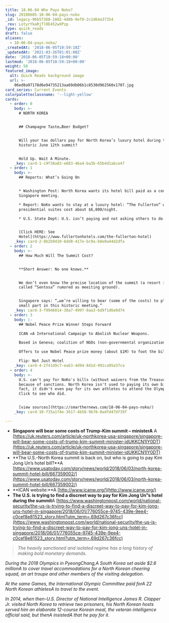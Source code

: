 ```yaml
---
title: 18.06.04 Who Pays Noko?
slug: 20180605-18-06-04-pays-noko
_id: legacy-96b57368-1882-4d8b-9ef0-2c1d64a37354
_rev: LotyrYkaRjTl0E452wXPzp
type: quick_reads
draft: false
aliases:
  - 18-06-04-pays-noko/
_createdAt: '2018-06-05T10:59:18Z'
_updatedAt: '2021-03-26T01:01:00Z'
date: '2018-06-05T10:59:18+00:00'
lastmod: '2018-06-05T10:59:18+00:00'
weight: 50
featured_image:
  alt: Quick Reads background image
  url: >-
    06ed0a97178d6e94735213aa69db06b1c8530d962560x1707.jpg
card_series: Current Events
colorpaletteclassname: '--light-yellow'
cards:
  - order: 0
    body: >-
      # NORTH KOREA


      ## Champagne Taste…Beer Budget?


      Will your tax dollars pay for North Korea’s luxury hotel during the
      historic June 12th summit?


      Hold Up. Wait A Minute.
    _key: card-1-c9f38a83-e883-46a4-ba3b-65b4d1abce47
  - order: 1
    body: >-
      ## Reports: What’s Going On


      * Washington Post: North Korea wants its hotel bill paid as a condition of
      Singapore meeting.

      * Report: NoKo wants to stay at a luxury hotel: “The Fullerton” where
      presidential suites cost about $6,000/night.

      * U.S. State Dept: U.S. isn’t paying and not asking others to do so.


      [Click HERE: See
      Hotel](https://www.fullertonhotels.com/the-fullerton-hotel)
    _key: card-2-8b2b9410-6dd8-417e-bc9a-b8e0a44d2dfa
  - order: 2
    body: >-
      ## How Much Will The Summit Cost?


      **Short Answer: No one knows.**


      We don’t even know the precise location of the summit (a resort island
      called “Sentosa” rumored as meeiting ground).


      Singapore says: “…we’re willing to bear (some of the costs) to play a
      small part in this historic meeting.”
    _key: card-3-f9946014-30a7-4997-8aa3-6d9f1d6e0d74
  - order: 3
    body: |-
      ## Nobel Peace Prize Winner Steps Forward

      ICAN =A International Campaign to Abolish Nuclear Weapons.

      Based in Geneva; coalition of NGOs (non-governmental organizations).

      Offers to use Nobel Peace prize money (about $1M) to foot the bill.

      Flip: Not Just Hotel
    _key: card-4-2f41d9c7-ea63-4d94-841d-991ca95e37ca
  - order: 4
    body: >-
      U.S. can't pay for NoKo's bills (without waivers from the Treasury)
      because of sanctions. North Korea isn't used to paying its own bills - In
      fact, it didn't even pay for its own athletes to attend the Olympics.
      Click to see who did.


      [view sources](https://smarthernews.com/18-06-04-pays-noko/)
    _key: card-10-f35a1f4e-3617-4b58-9b78-0adfd47df39f

---
```

* **Singapore will bear some costs of Trump-Kim summit – ministerA** A [https://uk.reuters.com/article/uk-northkorea-usa-singapore/singapore-will-bear-some-costs-of-trump-kim-summit-minister-idUKKCN1IY0DT](https://uk.reuters.com/article/uk-northkorea-usa-singapore/singapore-will-bear-some-costs-of-trump-kim-summit-minister-idUKKCN1IY0DT)
* **The U.S.-North Korea summit is back on, but who is going to pay Kim Jong Un’s hotel bill?**A [https://www.usatoday.com/story/news/world/2018/06/03/north-korea-summit-hotel-bill/667359002/](https://www.usatoday.com/story/news/world/2018/06/03/north-korea-summit-hotel-bill/667359002/)
* **ICAN website:**A [http://www.icanw.org/](http://www.icanw.org/)
* **The U.S. is trying to find a discreet way to pay for Kim Jong Un”s hotel during the summit**A [https://www.washingtonpost.com/world/national-security/the-us-is-trying-to-find-a-discreet-way-to-pay-for-kim-jong-uns-hotel-in-singapore/2018/06/01/776055ce-9745-439e-9ee4-c0cef8e81523_story.html?utm_term=.69d267c36fcc](https://www.washingtonpost.com/world/national-security/the-us-is-trying-to-find-a-discreet-way-to-pay-for-kim-jong-uns-hotel-in-singapore/2018/06/01/776055ce-9745-439e-9ee4-c0cef8e81523_story.html?utm_term=.69d267c36fcc)

> _The heavily sanctioned and isolated regime has a long history of making bold monetary demands._  
  
  
  
_During the 2018 Olympics in PyeongChang,A South Korea set aside $2.6 millionA to cover travel accommodations for a North Korean cheering squad, an art troupe and other members of the visiting delegation._  
  
  
  
_At the same Games, the International Olympic Committee paid forA 22 North Korean athletesA to travel to the event._  
  
  
  
_In 2014, when then-U.S. Director of National Intelligence James R. Clapper Jr. visited North Korea to retrieve two prisoners, his North Korean hosts served him an elaborate 12-course Korean meal, the veteran intelligence official said, but thenA insistedA that he pay for it._